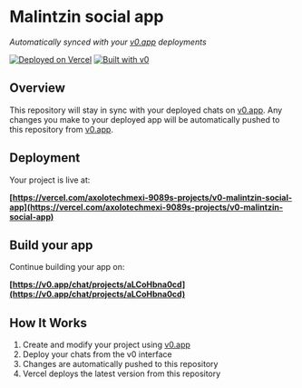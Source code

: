 # Malintzin social app

*Automatically synced with your [v0.app](https://v0.app) deployments*

[![Deployed on Vercel](https://img.shields.io/badge/Deployed%20on-Vercel-black?style=for-the-badge&logo=vercel)](https://vercel.com/axolotechmexi-9089s-projects/v0-malintzin-social-app)
[![Built with v0](https://img.shields.io/badge/Built%20with-v0.app-black?style=for-the-badge)](https://v0.app/chat/projects/aLCoHbna0cd)

## Overview

This repository will stay in sync with your deployed chats on [v0.app](https://v0.app).
Any changes you make to your deployed app will be automatically pushed to this repository from [v0.app](https://v0.app).

## Deployment

Your project is live at:

**[https://vercel.com/axolotechmexi-9089s-projects/v0-malintzin-social-app](https://vercel.com/axolotechmexi-9089s-projects/v0-malintzin-social-app)**

## Build your app

Continue building your app on:

**[https://v0.app/chat/projects/aLCoHbna0cd](https://v0.app/chat/projects/aLCoHbna0cd)**

## How It Works

1. Create and modify your project using [v0.app](https://v0.app)
2. Deploy your chats from the v0 interface
3. Changes are automatically pushed to this repository
4. Vercel deploys the latest version from this repository